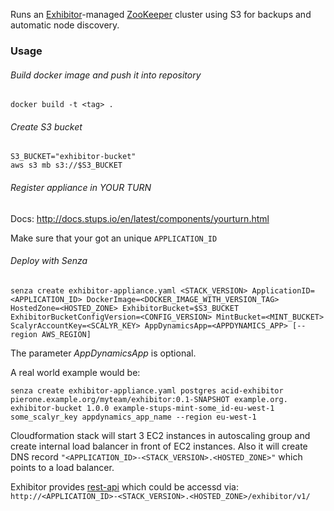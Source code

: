 Runs an [Exhibitor](https://github.com/Netflix/exhibitor)-managed [ZooKeeper](http://zookeeper.apache.org/) cluster using S3 for backups and automatic node discovery.

### Usage

###### Build docker image and push it into repository
```
docker build -t <tag> .
```

###### Create S3 bucket
```
S3_BUCKET="exhibitor-bucket"
aws s3 mb s3://$S3_BUCKET
```

###### Register appliance in YOUR TURN
Docs: http://docs.stups.io/en/latest/components/yourturn.html

Make sure that your got an unique ```APPLICATION_ID```

###### Deploy with Senza
```
senza create exhibitor-appliance.yaml <STACK_VERSION> ApplicationID=<APPLICATION_ID> DockerImage=<DOCKER_IMAGE_WITH_VERSION_TAG> HostedZone=<HOSTED_ZONE> ExhibitorBucket=$S3_BUCKET ExhibitorBucketConfigVersion=<CONFIG_VERSION> MintBucket=<MINT_BUCKET> ScalyrAccountKey=<SCALYR_KEY> AppDynamicsApp=<APPDYNAMICS_APP> [--region AWS_REGION]
```
The parameter *AppDynamicsApp* is optional.

A real world example would be:
```
senza create exhibitor-appliance.yaml postgres acid-exhibitor pierone.example.org/myteam/exhibitor:0.1-SNAPSHOT example.org. exhibitor-bucket 1.0.0 example-stups-mint-some_id-eu-west-1 some_scalyr_key appdynamics_app_name --region eu-west-1
```

Cloudformation stack will start 3 EC2 instances in autoscaling group and create internal load balancer in front of EC2 instances. Also it will create DNS record ```"<APPLICATION_ID>-<STACK_VERSION>.<HOSTED_ZONE>"``` which points to a load balancer.

Exhibitor provides [rest-api](https://github.com/Netflix/exhibitor/wiki/REST-Introduction) which could be accessd via: ```http://<APPLICATION_ID>-<STACK_VERSION>.<HOSTED_ZONE>/exhibitor/v1/```
